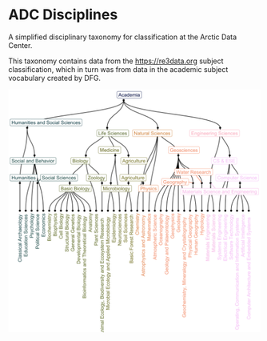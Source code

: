 # ADC Disciplines

A simplified disciplinary taxonomy for classification at the Arctic Data Center.

This taxonomy contains data from the https://re3data.org subject classification, which in turn
was from data in the academic subject vocabulary created by DFG.

![Disciplines](adc-disciplines.png)
